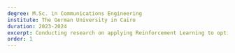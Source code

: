 ```yaml
---
degree: M.Sc. in Communications Engineering
institute: The German University in Cairo
duration: 2023-2024
excerpt: Conducting research on applying Reinforcement Learning to optimize spectral efficiency and mobility management in cellular networks. Paper submitted to WiMob, defense expected in September.
order: 1
---
```

